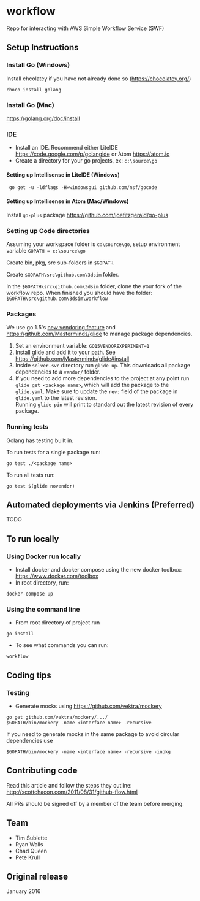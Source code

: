 # workflow
Repo for interacting with AWS Simple Workflow Service (SWF)

## Setup Instructions

### Install Go (Windows)
Install chcolatey if you have not already done so (https://chocolatey.org/)
```
choco install golang
```

### Install Go (Mac)
https://golang.org/doc/install

### IDE
* Install an IDE.  Recommend either LiteIDE https://code.google.com/p/golangide or Atom https://atom.io
* Create a directory for your go projects, ex: `c:\source\go`

#### Setting up Intellisense in LiteIDE (Windows)
```
 go get -u -ldflags -H=windowsgui github.com/nsf/gocode
 ```
#### Setting up Intellisense in Atom (Mac/Windows)
Install `go-plus` package https://github.com/joefitzgerald/go-plus

### Setting up Code directories
Assuming your workspace folder is `c:\source\go`, setup  environment variable `GOPATH = c:\source\go`

Create bin, pkg, src sub-folders in `$GOPATH`.

Create `$GOPATH\src\github.com\3dsim` folder.

In the `$GOPATH\src\github.com\3dsim` folder, clone the your fork of the workflow repo. When finished you should have the folder: `$GOPATH\src\github.com\3dsim\workflow`

### Packages
We use go 1.5's [new vendoring feature](https://docs.google.com/document/d/1Bz5-UB7g2uPBdOx-rw5t9MxJwkfpx90cqG9AFL0JAYo/edit) and https://github.com/Masterminds/glide to manage package dependencies.

1.  Set an environment variable:  `GO15VENDOREXPERIMENT=1`
2.  Install glide and add it to your path.  See https://github.com/Masterminds/glide#install
3.  Inside `solver-svc` directory run  `glide up`.  This downloads all package dependencies
to a `vendor/` folder.
4.  If you need to add more dependencies to the project at any point run
`glide get <package name>`, which will add the package to the `glide.yaml`.  Make
sure to update the `rev:` field of the package in `glide.yaml` to the latest revision.  
Running `glide pin` will print to standard out the latest revision of every package.

### Running tests
Golang has testing built in.  

To run tests for a single package run:
```
go test ./<package name>
```

To run all tests run:
```
go test $(glide novendor)
```

## Automated deployments via Jenkins (Preferred)

TODO

## To run locally

### Using Docker run locally
* Install docker and docker compose using the new docker toolbox: https://www.docker.com/toolbox
* In root directory, run:
```
docker-compose up
```

### Using the command line
* From root directory of project run
```
go install
```
* To see what commands you can run:
```
workflow
```

## Coding tips

### Testing
* Generate mocks using https://github.com/vektra/mockery

```
go get github.com/vektra/mockery/.../
$GOPATH/bin/mockery -name <interface name> -recursive
```

If you need to generate mocks in the same package to avoid circular dependencies use
```
$GOPATH/bin/mockery -name <interface name> -recursive -inpkg
```

## Contributing code
Read this article and follow the steps they outline: http://scottchacon.com/2011/08/31/github-flow.html

All PRs should be signed off by a member of the team before merging.

## Team
* Tim Sublette
* Ryan Walls
* Chad Queen
* Pete Krull

## Original release
January 2016
